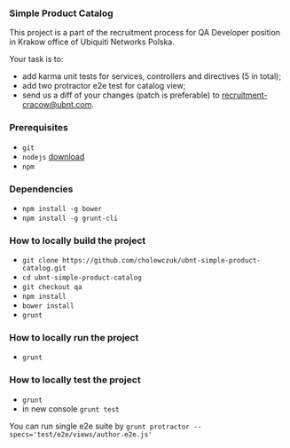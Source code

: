 ### Simple Product Catalog

This project is a part of the recruitment process for QA Developer position in Krakow office of Ubiquiti Networks Polska.

Your task is to:

 * add karma unit tests for services, controllers and directives (5 in total);
 * add two protractor e2e test for catalog view;
 * send us a diff of your changes (patch is preferable) to [recruitment-cracow@ubnt.com](recruitment-cracow@ubnt.com).

### Prerequisites

 * `git`
 * `nodejs` [download](http://nodejs.org/)
 * `npm`

### Dependencies

 * `npm install -g bower`
 * `npm install -g grunt-cli`

### How to locally build the project

 * `git clone https://github.com/cholewczuk/ubnt-simple-product-catalog.git`
 * `cd ubnt-simple-product-catalog`
 * `git checkout qa` 
 * `npm install`
 * `bower install`
 * `grunt`

### How to locally run the project

 * `grunt`

### How to locally test the project

 * `grunt`
 * in new console `grunt test`

You can run single e2e suite by `grunt protractor --specs='test/e2e/views/author.e2e.js'`
